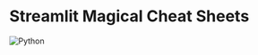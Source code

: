 # Streamlit Magical Cheat Sheets
![Python](https://img.shields.io/badge/python-3670A0?style=for-the-badge&logo=python&logoColor=ffdd54)